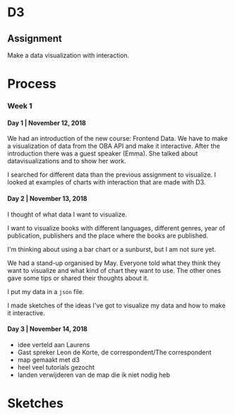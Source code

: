 # D3

## Assignment
Make a data visualization with interaction.

# Process
### Week 1
#### Day 1 | November 12, 2018

We had an introduction of the new course: Frontend Data. We have to make a visualization of data from the OBA API and make it interactive.
After the introduction there was a guest speaker (Emma). She talked about datavisualizations and to show her work.

I searched for different data than the previous assignment to visualize.
I looked at examples of charts with interaction that are made with D3.

#### Day 2 | November 13, 2018

I thought of what data I want to visualize.

I want to visualize books with different languages, different genres, year of publication, publishers and the place where the books are published.

I'm thinking about using a bar chart or a sunburst, but I am not sure yet.

We had a stand-up organised by May. Everyone told what they think they want to visualize and what kind of chart they want to use. The other ones gave some tips or shared their thoughts about it.

I put my data in a `json` file.

I made sketches of the ideas I've got to visualize my data and how to make it interactive.

#### Day 3 | November 14, 2018

* idee verteld aan Laurens
* Gast spreker Leon de Korte, de correspondent/The correspondent
* map gemaakt met d3
* heel veel tutorials gezocht
* landen verwijderen van de map die ik niet nodig heb

# Sketches
